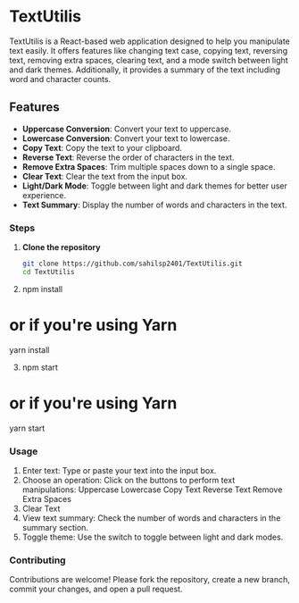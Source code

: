 # TextUtilis

TextUtilis is a React-based web application designed to help you manipulate text easily. It offers features like changing text case, copying text, reversing text, removing extra spaces, clearing text, and a mode switch between light and dark themes. Additionally, it provides a summary of the text including word and character counts.

## Features

- **Uppercase Conversion**: Convert your text to uppercase.
- **Lowercase Conversion**: Convert your text to lowercase.
- **Copy Text**: Copy the text to your clipboard.
- **Reverse Text**: Reverse the order of characters in the text.
- **Remove Extra Spaces**: Trim multiple spaces down to a single space.
- **Clear Text**: Clear the text from the input box.
- **Light/Dark Mode**: Toggle between light and dark themes for better user experience.
- **Text Summary**: Display the number of words and characters in the text.

### Steps

1. **Clone the repository**

   ```bash
   git clone https://github.com/sahilsp2401/TextUtilis.git
   cd TextUtilis

2. npm install
# or if you're using Yarn
yarn install

3. npm start
# or if you're using Yarn
yarn start

### Usage
1. Enter text: Type or paste your text into the input box.
2. Choose an operation: Click on the buttons to perform text manipulations:
    Uppercase
    Lowercase
    Copy Text
    Reverse Text
    Remove Extra Spaces
3. Clear Text
4. View text summary: Check the number of words and characters in the summary section.
5. Toggle theme: Use the switch to toggle between light and dark modes.

### Contributing
Contributions are welcome! Please fork the repository, create a new branch, commit your changes, and open a pull request.
